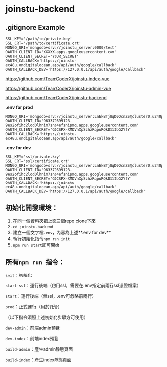 # joinstu-backend
## .gitignore Example
``` .gitignore
SSL_KEY='/path/to/private.key'
SSL_CRT='/path/to/certificate.crt'
MONGO_URI='mongodb+srv://joinstu_server:0000/test'
OAUTH_CLIENT_ID='XXXXX.apps.googleusercontent.com'
OAUTH_CLIENT_SECRET='YOUR_SECRET'
OAUTH_CALLBACK='https://joinstu-ec48u.ondigitalocean.app/api/auth/google/callback'
OAUTH_CALLBACK_DEV='https://127.0.0.1/api/auth/google/callback'
```
https://github.com/TeamCoderX/joinstu-index-vue

https://github.com/TeamCoderX/joinstu-admin-vue

https://github.com/TeamCoderX/joinstu-backend

**.env for prod**
```
MONGO_URI='mongodb+srv://joinstu_server:LnEkBTjWqD0OcnZS@cluster0.u240pmw.mongodb.net/test'
OAUTH_CLIENT_ID='963371699123-9es2ofihc2lod0lhnim7sno4efsnipmq.apps.googleusercontent.com'
OAUTH_CLIENT_SECRET='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'
OAUTH_CALLBACK='https://joinstu-ec48u.ondigitalocean.app/api/auth/google/callback'
```
**.env for dev**
```
SSL_KEY='ssl/private.key'
SSL_CRT='ssl/certificate.crt'
MONGO_URI='mongodb+srv://joinstu_server:LnEkBTjWqD0OcnZS@cluster0.u240pmw.mongodb.net/test'
OAUTH_CLIENT_ID='963371699123-9es2ofihc2lod0lhnim7sno4efsnipmq.apps.googleusercontent.com'
OAUTH_CLIENT_SECRET='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'
OAUTH_CALLBACK='https://joinstu-ec48u.ondigitalocean.app/api/auth/google/callback'
OAUTH_CALLBACK_DEV='https://127.0.0.1/api/auth/google/callback'
```

## 初始化開發環境：
1. 在同一個資料夾把上面三個repo clone下來
2. `cd joinstu-backend`
3. 建立一個文字檔`.env`，內容為上述**.env for dev**
4. 執行初始化指令`npm run init`
5. `npm run start`即可開始

## 所有`npm run `指令：
`init`：初始化

`start-ssl`：運行後端（啟用ssl，需要在.env指定前兩行ssl憑證檔案）

`start`：運行後端（無ssl，.env可忽略前兩行）

`prod`：正式運行（用於託管）

（以下指令須照上述初始化步驟方可使用）

`dev-admin`：前端admin預覽

`dev-index`：前端index預覽

`build-admin`：產生admin靜態頁面

`build-index`：產生index靜態頁面
